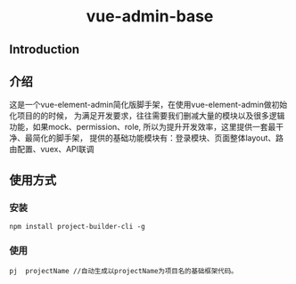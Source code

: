 <h1 align="center">vue-admin-base</h1>

## Introduction
## 介绍
这是一个vue-element-admin简化版脚手架，在使用vue-element-admin做初始化项目的的时候，
为满足开发要求，往往需要我们删减大量的模块以及很多逻辑功能，如果mock、permission、role,
所以为提升开发效率，这里提供一套最干净、最简化的脚手架，
提供的基础功能模块有：登录模块、页面整体layout、路由配置、vuex、API联调

## 使用方式
### 安装
```shell
npm install project-builder-cli -g
```

### 使用
```shell
pj  projectName //自动生成以projectName为项目名的基础框架代码。

```

 